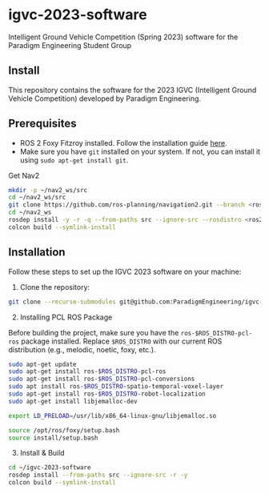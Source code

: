 # igvc-2023-software
Intelligent Ground Vehicle Competition (Spring 2023) software for the Paradigm Engineering Student Group


## Install

This repository contains the software for the 2023 IGVC (Intelligent Ground Vehicle Competition) developed by Paradigm Engineering.

## Prerequisites

- ROS 2 Foxy Fitzroy installed. Follow the installation guide [here](https://index.ros.org/doc/ros2/Installation/Foxy/).
- Make sure you have `git` installed on your system. If not, you can install it using `sudo apt-get install git`.

Get Nav2
 ```bash
mkdir -p ~/nav2_ws/src
cd ~/nav2_ws/src
git clone https://github.com/ros-planning/navigation2.git --branch <ros2-distro>-devel
cd ~/nav2_ws
rosdep install -y -r -q --from-paths src --ignore-src --rosdistro <ros2-distro>
colcon build --symlink-install
 ```

## Installation

Follow these steps to set up the IGVC 2023 software on your machine:

1. Clone the repository:

 ```bash
 git clone --recurse-submodules git@github.com:ParadigmEngineering/igvc-2023-software.git src/igvc-2023-software
  ```

2. Installing PCL ROS Package

Before building the project, make sure you have the `ros-$ROS_DISTRO-pcl-ros` package installed. Replace `$ROS_DISTRO` with our current ROS distribution (e.g., melodic, noetic, foxy, etc.). 

```bash
sudo apt-get update
sudo apt-get install ros-$ROS_DISTRO-pcl-ros
sudo apt-get install ros-$ROS_DISTRO-pcl-conversions
sudo apt install ros-$ROS_DISTRO-spatio-temporal-voxel-layer
sudo apt-get install ros-$ROS_DISTRO-robot-localization
sudo apt-get install libjemalloc-dev

export LD_PRELOAD=/usr/lib/x86_64-linux-gnu/libjemalloc.so

source /opt/ros/foxy/setup.bash
source install/setup.bash
```

3. Install & Build

```bash
cd ~/igvc-2023-software
rosdep install --from-paths src --ignore-src -r -y
colcon build --symlink-install
```
